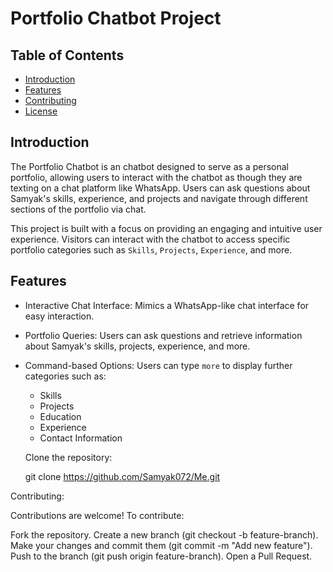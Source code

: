 # Portfolio Chatbot Project

## Table of Contents

- [Introduction](#introduction)
- [Features](#features)
- [Contributing](#contributing)
- [License](#license)

## Introduction

The Portfolio Chatbot is an chatbot designed to serve as a personal portfolio, allowing users to interact with the chatbot as though they are texting on a chat platform like WhatsApp. Users can ask questions about Samyak's skills, experience, and projects and navigate through different sections of the portfolio via chat.

This project is built with a focus on providing an engaging and intuitive user experience. Visitors can interact with the chatbot to access specific portfolio categories such as `Skills`, `Projects`, `Experience`, and more.

## Features

- Interactive Chat Interface: Mimics a WhatsApp-like chat interface for easy interaction.
- Portfolio Queries: Users can ask questions and retrieve information about Samyak's skills, projects, experience, and more.
- Command-based Options: Users can type `more` to display further categories such as:
  - Skills
  - Projects
  - Education
  - Experience
  - Contact Information

  Clone the repository:

  git clone https://github.com/Samyak072/Me.git

Contributing:

Contributions are welcome! To contribute:

Fork the repository.
Create a new branch (git checkout -b feature-branch).
Make your changes and commit them (git commit -m "Add new feature").
Push to the branch (git push origin feature-branch).
Open a Pull Request.
